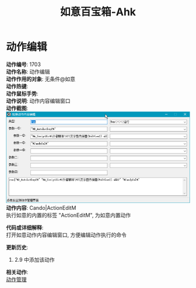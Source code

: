 ﻿---  
layout: default  
title: 如意百宝箱-Ahk  
description: 如意百宝箱-Ahk 动作介绍  
---  
<link rel="stylesheet" href="../actions/css/atom-one-light.min.css">  
<script src="../actions/js/highlight.min.js"></script>  
<script>hljs.highlightAll();</script>  
  
# [](#header-2) 动作编辑  
**动作编号**: 1703  
**动作名称**: 动作编辑  
**动作作用的对象**: 无条件@如意  
**动作热键**:   
**动作鼠标手势**:   
**动作说明**: 动作内容编辑窗口  
**动作截图**:  
  ![动作编辑](img1/1703.png)  
**动作内容**: Cando|ActionEditM  
执行如意的内置的标签 "ActionEditM", 为如意内置动作  
  
**代码或详细解释**:  
打开如意动作内容编辑窗口, 方便编辑动作执行的命令  
  
**更新历史**:  
1. 2.9 中添加该动作  
  
**相关动作**:  
[动作管理](1192.md)